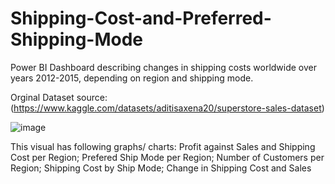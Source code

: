 # Shipping-Cost-and-Preferred-Shipping-Mode
Power BI Dashboard describing changes in shipping costs worldwide over years 2012-2015, depending on region and shipping mode.

Orginal Dataset source: (https://www.kaggle.com/datasets/aditisaxena20/superstore-sales-dataset)

![image](https://github.com/JelenaCekmeniova/Shipping-Cost-and-Preferred-Shipping-Mode/assets/65826597/3d4aa59b-3801-4cdf-a72f-4af27fd85d35)

This visual has following graphs/ charts:
Profit against Sales and Shipping Cost per Region;
Prefered Ship Mode per Region;
Number of Customers per Region;
Shipping Cost by Ship Mode;
Change in Shipping Cost and Sales
